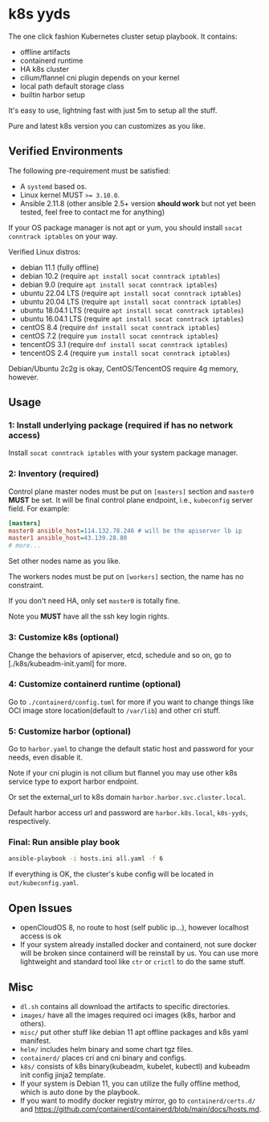 # k8s yyds

The one click fashion Kubernetes cluster setup playbook. It contains:

- offline artifacts
- containerd runtime
- HA k8s cluster
- cilium/flannel cni plugin depends on your kernel
- local path default storage class
- builtin harbor setup

It's easy to use, lightning fast with just 5m to setup all the stuff.

Pure and latest k8s version you can customizes as you like.

## Verified Environments

The following pre-requirement must be satisfied:

- A `systemd` based os.
- Linux kernel MUST `>= 3.10.0`.
- Ansible 2.11.8 (other ansible 2.5+ version **should work** but not yet been tested, feel free to contact me for anything)

If your OS package manager is not apt or yum, you should install `socat conntrack iptables` on your way.

Verified Linux distros:

- debian 11.1 (fully offline)
- debian 10.2 (require `apt install socat conntrack iptables`)
- debian 9.0 (require `apt install socat conntrack iptables`)
- ubuntu 22.04 LTS (require `apt install socat conntrack iptables`)
- ubuntu 20.04 LTS (require `apt install socat conntrack iptables`)
- ubuntu 18.04.1 LTS (require `apt install socat conntrack iptables`)
- ubuntu 16.04.1 LTS (require `apt install socat conntrack iptables`)
- centOS 8.4 (require `dnf install socat conntrack iptables`)
- centOS 7.2 (require `yum install socat conntrack iptables`)
- tencentOS 3.1 (require `dnf install socat conntrack iptables`)
- tencentOS 2.4 (require `yum install socat conntrack iptables`)

Debian/Ubuntu 2c2g is okay, CentOS/TencentOS require 4g memory, however.

## Usage

### 1: Install underlying package (required if has no network access)

Install `socat conntrack iptables` with your system package manager.

### 2: Inventory (required)

Control plane master nodes must be put on `[masters]` section and `master0` **MUST** be set. It will be final control plane endpoint, i.e., `kubeconfig` server field. For example:

```ini
[masters]
master0 ansible_host=114.132.78.246 # will be the apiserver lb ip
master1 ansible_host=43.139.28.80
# more...
```

Set other nodes name as you like.

The workers nodes must be put on `[workers]` section, the name has no constraint.

If you don't need HA, only set `master0` is totally fine.

Note you **MUST** have all the ssh key login rights.

### 3: Customize k8s (optional)

Change the behaviors of apiserver, etcd, schedule and so on, go to [./k8s/kubeadm-init.yaml] for more.

### 4: Customize containerd runtime (optional)

Go to `./containerd/config.toml` for more if you want to change things like OCI image store location(default to `/var/lib`) and other cri stuff.

### 5: Customize harbor (optional)

Go to `harbor.yaml` to change the default static host and password for your needs, even disable it.

Note if your cni plugin is not cilium but flannel you may use other k8s service type to export harbor endpoint.

Or set the external_url to k8s domain `harbor.harbor.svc.cluster.local`.

Default harbor access url and password are `harbor.k8s.local`, `k8s-yyds`, respectively.

### Final: Run ansible play book

```sh
ansible-playbook -i hosts.ini all.yaml -f 6
```

If everything is OK, the cluster's kube config will be located in `out/kubeconfig.yaml`.

## Open Issues

- openCloudOS 8, no route to host (self public ip...), however localhost access is ok
- If your system already installed docker and containerd, not sure docker will be broken since containerd will be reinstall by us. You can use more lightweight and standard tool like `ctr` or `crictl` to do the same stuff.

## Misc

- `dl.sh` contains all download the artifacts to specific directories.
- `images/` have all the images required oci images (k8s, harbor and others).
- `misc/` put other stuff like debian 11 apt offline packages and k8s yaml manifest.
- `helm/` includes helm binary and some chart tgz files.
- `containerd/` places cri and cni binary and configs.
- `k8s/` consists of k8s binary(kubeadm, kubelet, kubectl) and kubeadm init config jinja2 template.
- If your system is Debian 11, you can utilize the fully offline method, which is auto done by the playbook.
- If you want to modify docker registry mirror, go to `containerd/certs.d/` and <https://github.com/containerd/containerd/blob/main/docs/hosts.md>.
